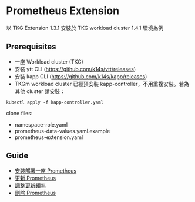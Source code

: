 # Prometheus Extension 

以 TKG Extension 1.3.1 安裝於 TKG workload cluster 1.4.1 環境為例

## Prerequisites

* 一座 Workload cluster (TKC)
* 安裝 ytt CLI (<https://github.com/k14s/ytt/releases>)
* 安裝 kapp CLI (<https://github.com/k14s/kapp/releases>)
* TKGm workload cluster 已經預安裝 kapp-controller，不用重複安裝。若為其他 cluster 請安裝：
```
kubectl apply -f kapp-controller.yaml
```

clone files:
* namespace-role.yaml
* prometheus-data-values.yaml.example
* prometheus-extension.yaml

## Guide

* [安裝部署一座 Prometheus](./01-deploy-guide.md)
* [更新 Prometheus](./02-update-guide.md)
* [調整更新頻率](./03-update-syncperiod-guide.md)
* [刪除 Prometheus](./04-delete-guide.md)
